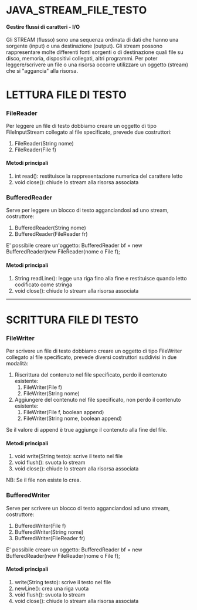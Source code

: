 # JAVA_STREAM_FILE_TESTO
<h4>Gestire flussi di caratteri - I/O</h4>

Gli STREAM (flusso) sono una sequenza ordinata di dati che hanno una sorgente (input) o una destinazione (output). Gli stream possono rappresentare molte differenti fonti sorgenti o di destinazione quali file su disco, memoria, dispositivi collegati, altri programmi.
Per poter leggere/scrivere un file o una risorsa occorre utilizzare un oggetto (stream) che si "aggancia" alla risorsa.
<h1>LETTURA FILE DI TESTO</h1>

<h3>FileReader</h3>
Per leggere un file di testo dobbiamo creare un oggetto di tipo FileInputStream collegato al file specificato, prevede due costruttori:
<ol>
  <li>FileReader(String nome)</li>
  <li>FileReader(File f)</li>
</ol>
<h4>Metodi principali</h4>
<ol>
  <li>int read(): restituisce la rappresentazione numerica del carattere letto</li>
  <li>void close(): chiude lo stream alla risorsa associata</li>
</ol>

<h3>BufferedReader</h3>
Serve per leggere un blocco di testo agganciandosi ad uno stream, costruttore:
<ol>
  <li>BufferedReader(String nome)</li>
  <li>BufferedReader(FileReader fr)</li>
</ol>
E' possibile creare un'oggetto: BufferedReader bf = new BufferedReader(new FileReader(nome o File f);
<h4>Metodi principali</h4>
<ol>
  <li>String readLine(): legge una riga fino alla fine e restituisce quando letto codificato come stringa</li>
  <li>void close(): chiude lo stream alla risorsa associata</li>
</ol>
<hr>
<h1>SCRITTURA FILE DI TESTO</h1>
<h3>FileWriter</h3>
Per scrivere un file di testo dobbiamo creare un oggetto di tipo FileWriter collegato al file specificato, prevede diversi costruttori suddivisi in due modalità:
<ol>
  <li>Riscrittura del contenuto nel file specificato, perdo il contenuto esistente:
    <ol>
      <li>FileWriter(File f)</li>
      <li>FileWriter(String nome)</li>
    </ol>
  </li>
  <li>Aggiungere del contenuto nel file specificato, non perdo il contenuto esistente:
    <ol>
      <li>FileWriter(File f, boolean append)</li>
      <li>FileWriter(String nome, boolean append)</li>
    </ol>
  </li>
  </ol>
 Se il valore di append è true aggiunge il contenuto alla fine del file.
<h4>Metodi principali</h4>
<ol>
  <li>void write(String testo): scrive il testo nel file</li>
  <li>void flush(): svuota lo stream</li>
  <li>void close(): chiude lo stream alla risorsa associata</li>
</ol>
NB: Se il file non esiste lo crea.

<h3>BufferedWriter</h3>
Serve per scrivere un blocco di testo agganciandosi ad uno stream, costruttore:
<ol>
  <li>BufferedWriter(File f)</li>
  <li>BufferedWriter(String nome)</li>
  <li>BufferedWriter(FileReader fr)</li>
</ol>
E' possibile creare un oggetto: BufferedReader bf = new BufferedReader(new FileReader(nome o File f);
<h4>Metodi principali</h4>
<ol>
  <li>write(String testo): scrive il testo nel file</li>
  <li>newLine(): crea una riga vuota</li>
  <li>void flush(): svuota lo stream</li>
  <li>void close(): chiude lo stream alla risorsa associata</li>
</ol>
